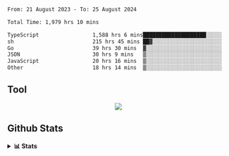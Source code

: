 <!--START_SECTION:waka-->

```txt
From: 21 August 2023 - To: 25 August 2024

Total Time: 1,979 hrs 10 mins

TypeScript                 1,588 hrs 6 mins████████████████████░░░░░   80.24 %
sh                         215 hrs 45 mins ██▓░░░░░░░░░░░░░░░░░░░░░░   10.90 %
Go                         39 hrs 30 mins  ▓░░░░░░░░░░░░░░░░░░░░░░░░   02.00 %
JSON                       30 hrs 9 mins   ▒░░░░░░░░░░░░░░░░░░░░░░░░   01.52 %
JavaScript                 20 hrs 16 mins  ▒░░░░░░░░░░░░░░░░░░░░░░░░   01.02 %
Other                      18 hrs 14 mins  ▒░░░░░░░░░░░░░░░░░░░░░░░░   00.92 %
```

<!--END_SECTION:waka-->

## Tool
<p align="center">
  <a href="https://github.com/chaninlaw">
    <img src="https://skillicons.dev/icons?i=js,typescript,express,nodejs,react,next,postgres,mongodb,html,css,styledcomponents,tailwind,materialui,figma,git,github&perline=8" />
  </a>
</p>

## Github Stats
<details close>
  <summary><b>📊 Stats</b></summary>
  <div align = "center">
    
<picture>
  <source
    srcset="https://github-readme-stats.vercel.app/api?username=chaninlaw&show_icons=true&theme=dark"
    media="(prefers-color-scheme: dark)"
  />
  <source
    srcset="https://github-readme-stats.vercel.app/api?username=chaninlaw&show_icons=true"
    media="(prefers-color-scheme: light), (prefers-color-scheme: no-preference)"
  />
  <img src="https://github-readme-stats.vercel.app/api?username=chaninlaw&show_icons=true" />
</picture>
    
<picture>
  <source
    srcset="https://github-readme-stats.vercel.app/api/top-langs/?username=chaninlaw&layout=donut&theme=dark"
    media="(prefers-color-scheme: dark)"
  />
  <source
    srcset="https://github-readme-stats.vercel.app/api/top-langs/?username=chaninlaw&layout=donut"
    media="(prefers-color-scheme: light), (prefers-color-scheme: no-preference)"
  />
  <img src="https://github-readme-stats.vercel.app/api/top-langs/?username=chaninlaw&layout=donut" />
</picture>
    
  </div>
  
</details>

